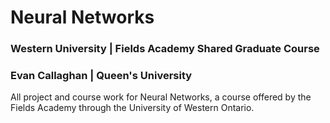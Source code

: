 # Neural Networks
### Western University | Fields Academy Shared Graduate Course
### Evan Callaghan | Queen's University

All project and course work for Neural Networks, a course offered by the Fields Academy through the University of Western Ontario. 
